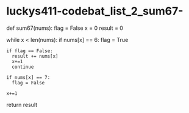 # luckys411-codebat_list_2_sum67-





def sum67(nums):
  flag = False
  x = 0
  result = 0

  while x < len(nums):
    if nums[x] == 6:
      flag = True

    if flag == False:
      result += nums[x]
      x+=1
      continue

    if nums[x] == 7:
      flag = False

    x+=1

  return result
